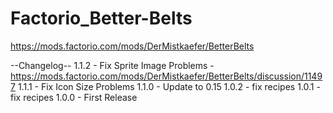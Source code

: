 # Factorio_Better-Belts
https://mods.factorio.com/mods/DerMistkaefer/BetterBelts


--Changelog--
1.1.2 - Fix Sprite Image Problems - https://mods.factorio.com/mods/DerMistkaefer/BetterBelts/discussion/11497
1.1.1 - Fix Icon Size Problems
1.1.0 - Update to 0.15
1.0.2 - fix recipes
1.0.1 - fix recipes
1.0.0 - First Release
